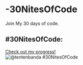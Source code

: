 # -30NitesOfCode
Join My 30 days of code. 
## #30NitesOfCode:
  [Check out my progress!](https://www.codedex.io/@tentenbanda/30-nites-of-code)  
  ![@tentenbanda #30NitesOfCode](https://www.codedex.io/api/petStatus?user=tentenbanda)
